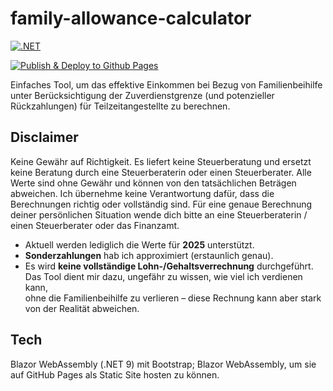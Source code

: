 # family-allowance-calculator

[![.NET](https://github.com/VanDulti/family-allowance-calculator/actions/workflows/dotnet.yml/badge.svg)](https://github.com/VanDulti/family-allowance-calculator/actions/workflows/dotnet.yml)
<!--[![Lint Code Base](https://github.com/VanDulti/family-allowance-calculator/actions/workflows/super-linter.yml/badge.svg)](https://github.com/VanDulti/family-allowance-calculator/actions/workflows/super-linter.yml)-->
[![Publish & Deploy to Github Pages](https://github.com/VanDulti/family-allowance-calculator/actions/workflows/pages.yml/badge.svg)](https://github.com/VanDulti/family-allowance-calculator/actions/workflows/pages.yml)

Einfaches Tool, um das effektive Einkommen bei Bezug von Familienbeihilfe unter Berücksichtigung der Zuverdienstgrenze (und potenzieller Rückzahlungen) für Teilzeitangestellte zu berechnen.

## Disclaimer

Keine Gewähr auf Richtigkeit.
Es liefert keine Steuerberatung und ersetzt keine Beratung durch eine Steuerberaterin oder einen Steuerberater.
Alle Werte sind ohne Gewähr und können von den tatsächlichen Beträgen abweichen.
Ich übernehme keine Verantwortung dafür, dass die Berechnungen richtig oder vollständig sind.
Für eine genaue Berechnung deiner persönlichen Situation wende dich bitte an
eine Steuerberaterin / einen Steuerberater oder das Finanzamt.

- Aktuell werden lediglich die Werte für **2025** unterstützt.
- **Sonderzahlungen** hab ich approximiert (erstaunlich genau).
- Es wird **keine vollständige Lohn-/Gehaltsverrechnung** durchgeführt.  
  Das Tool dient mir dazu, ungefähr zu wissen, wie viel ich verdienen kann,  
  ohne die Familienbeihilfe zu verlieren – diese Rechnung kann aber stark  
  von der Realität abweichen.

## Tech

Blazor WebAssembly (.NET 9) mit Bootstrap; Blazor WebAssembly, um sie auf GitHub Pages als Static Site hosten zu können.
